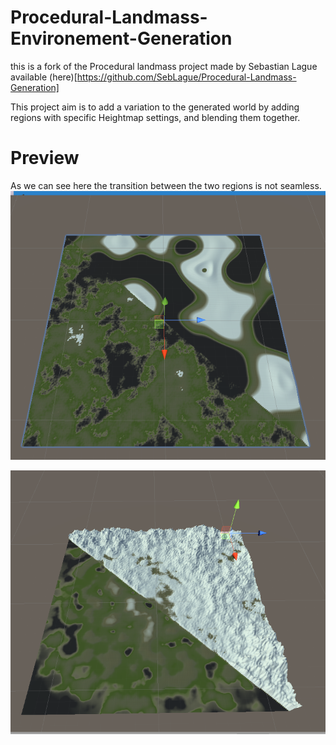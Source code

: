 # Procedural-Landmass-Environement-Generation

this is a fork of the Procedural landmass project made by Sebastian Lague available (here)[https://github.com/SebLague/Procedural-Landmass-Generation]

This project aim is to add a variation to the generated world by adding regions with specific Heightmap settings, and blending them together.

# Preview

As we can see here the transition between the two regions is not seamless.
![Not seamless transition between regions](Preview/old.png)


![Not seamless transition between regions](Preview/update.png)


